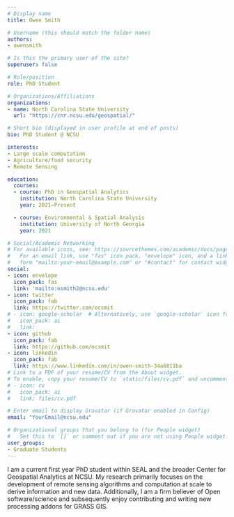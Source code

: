 ```yaml
---
# Display name
title: Owen Smith

# Username (this should match the folder name)
authors:
- owensmith

# Is this the primary user of the site?
superuser: false

# Role/position
role: PhD Student

# Organizations/Affiliations
organizations:
- name: North Carolina State University
  url: "https://cnr.ncsu.edu/geospatial/"

# Short bio (displayed in user profile at end of posts)
bio: PhD Student @ NCSU

interests:
- Large scale computation
- Agriculture/food security
- Remote Sensing

education:
  courses:
  - course: PhD in Geospatial Analytics
    institution: North Carolina State University
    year: 2021–Present

  - course: Environmental & Spatial Analysis
    institution: University of North Georgia
    year: 2021

# Social/Academic Networking
# For available icons, see: https://sourcethemes.com/academic/docs/page-builder/#icons
#   For an email link, use "fas" icon pack, "envelope" icon, and a link in the
#   form "mailto:your-email@example.com" or "#contact" for contact widget.
social:
- icon: envelope
  icon_pack: fas
  link: 'mailto:osmith2@ncsu.edu'
- icon: twitter
  icon_pack: fab
  link: https://twitter.com/ocsmit
# - icon: google-scholar  # Alternatively, use `google-scholar` icon from `ai` icon pack
#   icon_pack: ai
#   link:
- icon: github
  icon_pack: fab
  link: https://github.com/ocsmit
- icon: linkedin
  icon_pack: fab
  link: https://www.linkedin.com/in/owen-smith-34a6811ba
# Link to a PDF of your resume/CV from the About widget.
# To enable, copy your resume/CV to `static/files/cv.pdf` and uncomment the lines below.
# - icon: cv
#   icon_pack: ai
#   link: files/cv.pdf

# Enter email to display Gravatar (if Gravatar enabled in Config)
email: "YourEmail@ncsu.edu"

# Organizational groups that you belong to (for People widget)
#   Set this to `[]` or comment out if you are not using People widget.
user_groups:
- Graduate Students
---
```


I am a current first year PhD student within SEAL and the broader Center for Geospatial Analytics at NCSU.
My research primarily focuses on the development of remote sensing algorithms and computation at scale to derive information and new data.
Additionally, I am a firm believer of Open software/science and subsequently enjoy contributing and writing new processing addons for GRASS GIS.

